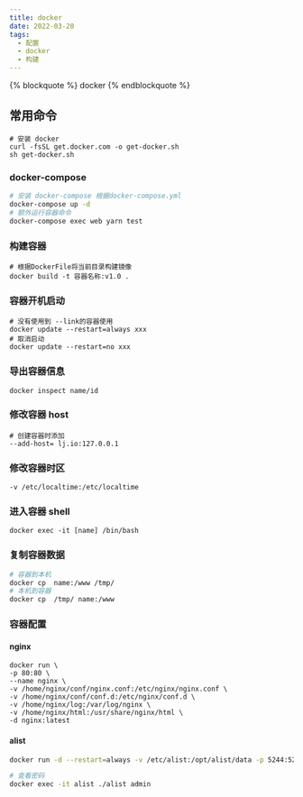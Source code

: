```yaml
---
title: docker
date: 2022-03-20
tags:
  - 配置
  - docker
  - 构建
---
```


{% blockquote %} docker {% endblockquote %}

<!--more-->

## 常用命令

```shell
# 安装 docker
curl -fsSL get.docker.com -o get-docker.sh
sh get-docker.sh

```

### docker-compose

```sh
# 安装 docker-compose 根据docker-compose.yml
docker-compose up -d
# 额外运行容器命令
docker-compose exec web yarn test
```

### 构建容器

```shell
# 根据DockerFile将当前目录构建镜像
docker build -t 容器名称:v1.0 .
```

### 容器开机启动

```shell
# 没有使用到 --link的容器使用
docker update --restart=always xxx
# 取消启动
docker update --restart=no xxx
```

### 导出容器信息

```shell
docker inspect name/id
```

### 修改容器 host

```shell
# 创建容器时添加
--add-host= lj.io:127.0.0.1
```

### 修改容器时区

```shell
-v /etc/localtime:/etc/localtime
```

### 进入容器 shell

```shell
docker exec -it [name] /bin/bash
```

### 复制容器数据

```sh
# 容器到本机
docker cp  name:/www /tmp/
# 本机到容器
docker cp  /tmp/ name:/www
```

### 容器配置

#### nginx

```shell
docker run \
-p 80:80 \
--name nginx \
-v /home/nginx/conf/nginx.conf:/etc/nginx/nginx.conf \
-v /home/nginx/conf/conf.d:/etc/nginx/conf.d \
-v /home/nginx/log:/var/log/nginx \
-v /home/nginx/html:/usr/share/nginx/html \
-d nginx:latest
```

#### alist

```sh
docker run -d --restart=always -v /etc/alist:/opt/alist/data -p 5244:5244 -e PUID=0 -e PGID=0 -e UMASK=022 --name="alist" xhofe/alist:latest

# 查看密码
docker exec -it alist ./alist admin
```

